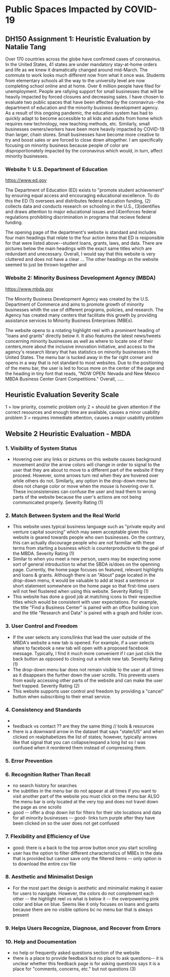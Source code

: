 # Public Spaces Impacted by COVID-19
## DH150 Assignment 1: Heuristic Evaluation by Natalie Tang

Over 170 countries across the globe have confirmed cases of coronavirus. In the United States, 41 states are under mandatory stay-at-home orders and life as we knew it dramatically changed around mid-March. The commute to work looks much different now from what it once was. Students from elementary schools all the way to the university level are now completing school online and at home. Over 6 million people have filed for unemployment. People are rallying support for small businesses that will be heavily impacted by forced closures and decreasing sales. I have chosen to evaluate two public spaces that have been affected by the coronavirus--the department of education and the minority business development agency. As a result of this ongoing pandemic, the education system has had to quickly adapt to become accessible to all kids and adults from home which requires new technology, new teaching methods, etc. Similarly, small businesses owners/workers have been more heavily impacted by COVID-19 than larger, chain stores. Small businesses have become more creative to try and boost sales or are forced to close down altogether. I am specifically focusing on minority business because people of color are disproportionately impacted by the coronavirus which would, in turn, affect minority businesses. 

### Website 1: U.S. Department of Education
https://www.ed.gov

The Department of Education (ED) exists to "promote student achievement" by ensuring equal access and encouraging educational excellence. To do this the ED (1) oversees and distributes federal education funding, (2) collects data and conducts research on schooling in the U.S., (3)identifies and draws attention to major educational issues and (4)enforces federal regulations prohibiting discrimination in programs that recieve federal funding. 

The opening page of the department's website is standard and includes four main headings that relate to the four action items that ED is responsible for that were listed above--student loans, grants, laws, and data. There are pictures below the main headings with the exact same titles which are redundant and unecessary. Overall, I would say that this website is very cluttered and does not have a clear ... The other headings on the website seemed to just be thrown together and 

### Website 2: Minority Business Development Agency (MBDA)
https://www.mbda.gov

The Minority Business Development Agency was created by the U.S. Department of Commerce and aims to promote growth of minority businesses whith the use of different programs, policies, and research. The Agency has created many centers that facilitate this growth by providing assistance services to Minority Business Enterprises (MBEs). 

The website opens to a rotating highlight reel with a prominent heading of "loans and grants" directly below it. It also features the latest news/tweets concerning minority businesses as well as where to locate one of their centers,more about the inclusive innovation initiative, and access to the agency's research library that has statistics on minority businesses in the United States. The menu bar is tucked away in the far right corner and opens in a way that is not standard to most websites. Due to the positioning of the menu bar, the user is led to focus more on the center of the page and the heading in tiny font that reads, "NOW OPEN: Nevada and New Mexico MBDA Business Center Grant Competitions." Overall, .....


## Heuristic Evaluation Severity Scale

1 = low priority, cosmetic problem only
2 = should be given attention if the correct resources and enough time are available, causes a minor usability problem
3 = requires immediate attention, causes a major usability problem

## Website 2 Heuristic Evaluation - MBDA
### 1. Visibility of System Status
- Hovering over any links or pictures on this website causes background movement and/or the arrow colors will change in order to signal to the user that they are about to move to a different part of the website if they proceed. However, some arrows turn red when they are hovered over while others do not. Similarly, any option in the drop-down menu bar does not change color or move when the mouse is hovering over it. These inconsistensies can confuse the user and lead them to wrong parts of the website because the user's actions are not being communicated properly. Severity Rating (1)

### 2. Match Between System and the Real World
- This website uses typical business language such as "private equity and venture capital sourcing" which may seem acceptable given this website is geared towards people who own businesses. On the contrary, this can actually discourage people who are not farmiliar with these terms from starting a business which is counterproductive to the goal of the MBDA. Severity Rating (1)
- Similar to when you meet a new person, users may be expecting some sort of general introduction to what the SBDA is/does on the openning page. Currently, the home page focuses on featured, relevant highlights and loans & grants. Although there is an "About" page located in the drop-down menu, it would be valuable to add at least a sentence or short statement somewhere on the home page so that first-time users will not feel flustered when using this website. Severity Rating (1) 
- This website has done a good job at matching icons to their respective titles which would be consistent with user expectations. For example, the title "Find a Business Center" is paired with an office building icon and the title "Research and Data" is paired with a graph and folder icon. 

### 3. User Control and Freedom 
- If the user selects any icons/links that lead the user outside of the MBDA's website a new tab is opened. For example, if a user selects share to facebook a new tab will open with a proposed facebook message. Typically, I find it much more convenient if I can just click the back button as opposed to closing out a whole new tab. Severity Rating (1)
- The drop-down menu bar does not remain visible to the user at all times as it disappears the further down the user scrolls. This prevents users from easily accessing other parts of the website and can make the user feel trapped. Severity Rating (2)
- This website supports user control and freedom by providing a "cancel" button when subscribing to their email service. 

### 4. Consistency and Standards
-
- feedback vs contact ?? are they the same thing // tools & resources 
- there is a downward arrow in the dataset that says "state/US" and when clicked on realphabetizes the list of states; however, typically arrows like that signal that you can collapse/expand a long list so I was confused when it reordered them instead of compressing them. 

### 5. Error Prevention

### 6. Recognition Rather Than Recall
- no search history for searches
- the subtitles in the menu bar do not appear at all times if you want to visit another part of the website you must click on the menu bar ALSO the menu bar is only located at the very top and does not travel down the page as one scrolls
- good -- offer a drop down list for filters for their site locations and data for all minority businesses
-- good- links turn purple after they have been clicked on so the user does not get confused

### 7. Flexibility and Efficiency of Use
- good: there is a back to the top arrow button once you start scrolling 
- user has the option to filter different characteristics of MBEs in the data that is provided but cannot save only the filtered items -- only option is to download the entire csv file 

### 8. Aesthetic and Minimalist Design
- For the most part the design is aesthetic and minimalist making it easier for users to navigate. However, the colors do not complement each other -- the highlight reel vs what is below it -- the overpowering pink color and blue on blue. Seems like it only focuses on loans and grants because there are no visible options bc no menu bar that is always present

### 9. Helps Users Recognize, Diagnose, and Recover from Errors

### 10. Help and Documentation
- no help or frequently asked questions section of the website 
- there is a place to provide feedback but no place to ask questions-- it is unclear whether this feedback page is for asking questions says it is a place for "comments, concerns, etc." but not questions (3)

